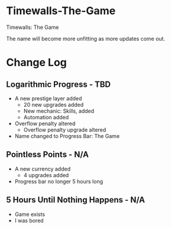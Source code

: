# Timewalls-The-Game
Timewalls: The Game

The name will become more unfitting as more updates come out.

# Change Log
## Logarithmic Progress - TBD
* A new prestige layer added
  * 20 new upgrades added
  * New mechanic: Skills, added
  * Automation added
* Overflow penalty altered
  * Overflow penalty upgrade altered
* Name changed to Progress Bar: The Game
## Pointless Points - N/A
* A new currency added
  * 4 upgrades added
* Progress bar no longer 5 hours long
## 5 Hours Until Nothing Happens - N/A
* Game exists
* I was bored
